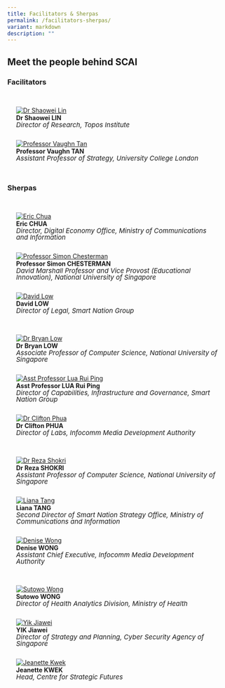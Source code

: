 ```yaml
---
title: Facilitators & Sherpas
permalink: /facilitators-sherpas/
variant: markdown
description: ""
---
```

## Meet the people behind SCAI


### Facilitators


<div class="row" style="padding: 20px 0px 0px 0px;">
	
<div class="col" style="padding: 10px 20px 0px 20px;"><a href="/organiser-profiles/shaowei-lin/"><img src="/images/People/shaowei.jpeg" alt="Dr Shaowei Lin"></a><br><strong>Dr Shaowei LIN</strong><br><span style="font-size:15px; line-height:15px"><em>Director of Research, Topos Institute</em></span><br><br></div>	
	
<div class="col" style="padding: 10px 20px 0px 20px;"><a href="/organiser-profiles/vaughn-tan/"><img src="/images/People/vaughn_tan.jpeg" alt="Professor Vaughn Tan"></a><br><strong>Professor Vaughn TAN</strong><br><span style="font-size:15px; line-height:15px"><em>Assistant Professor of Strategy, University College London</em></span><br><br></div>	

<div class="col" style="padding: 10px 20px 0px 20px;"></div>	

</div>

### Sherpas

<div class="row" style="padding: 20px 0px 0px 0px;">
	
<div class="col" style="padding: 10px 20px 0px 20px;"><a href="/organiser-profiles/eric-chua/"><img src="/images/People/eric_chua.jpeg" alt="Eric Chua"></a><br><strong>Eric CHUA</strong><br><span style="font-size:15px; line-height:15px"><em>Director, Digital Economy Office, Ministry of Communications and Information</em></span><br><br></div>	
	
<div class="col" style="padding: 10px 20px 0px 20px;"><a href="/organiser-profiles/simon-chesterman/"><img src="/images/People/simon_chesterman.jpeg" alt="Professor Simon Chesterman"></a><br><strong>Professor Simon CHESTERMAN</strong><br><span style="font-size:15px; line-height:15px"><em>David Marshall Professor and Vice Provost (Educational Innovation), National University of Singapore</em></span><br><br></div>	

<div class="col" style="padding: 10px 20px 0px 20px;"><a href="/organiser-profiles/david-low/"><img src="/images/People/david_low.jpeg" alt="David Low"></a><br><strong>David LOW</strong><br><span style="font-size:15px; line-height:15px"><em>Director of Legal, Smart Nation Group</em></span><br><br></div>	

</div>

<div class="row" style="padding: 20px 0px 0px 0px;">
	
<div class="col" style="padding: 10px 20px 0px 20px;"><a href="/organiser-profiles/bryan-low/"><img src="/images/People/bryan_low.jpeg" alt="Dr Bryan Low"></a><br><strong>Dr Bryan LOW</strong><br><span style="font-size:15px; line-height:15px"><em>Associate Professor of Computer Science, National University of Singapore</em></span><br><br></div>	
	
<div class="col" style="padding: 10px 20px 0px 20px;"><a href="/organiser-profiles/rui-ping/"><img src="/images/People/rui_ping.jpeg" alt="Asst Professor Lua Rui Ping"></a><br><strong>Asst Professor LUA Rui Ping</strong><br><span style="font-size:15px; line-height:15px"><em>Director of Capabilities, Infrastructure and Governance, Smart Nation Group</em></span><br><br></div>	

<div class="col" style="padding: 10px 20px 0px 20px;"><a href="/organiser-profiles/clifton-phua/"><img src="/images/People/clifton_phua.jpeg" alt="Dr Clifton Phua"></a><br><strong>Dr Clifton PHUA</strong><br><span style="font-size:15px; line-height:15px"><em>Director of Labs, Infocomm Media Development Authority</em></span><br><br></div>	

</div>

<div class="row" style="padding: 20px 0px 0px 0px;">
	
<div class="col" style="padding: 10px 20px 0px 20px;"><a href="/organiser-profiles/reza-shokri/"><img src="/images/People/reza_shokri.jpeg" alt="Dr Reza Shokri"></a><br><strong>Dr Reza SHOKRI</strong><br><span style="font-size:15px; line-height:15px"><em>Assistant Professor of Computer Science, National University of Singapore</em></span><br><br></div>	
	
<div class="col" style="padding: 10px 20px 0px 20px;"><a href="/organiser-profiles/liana-tang/"><img src="/images/People/liana_tang.jpeg" alt="Liana Tang"></a><br><strong>Liana TANG</strong><br><span style="font-size:15px; line-height:15px"><em>Second Director of Smart Nation Strategy Office, Ministry of Communications and Information</em></span><br><br></div>	

<div class="col" style="padding: 10px 20px 0px 20px;"><a href="/organiser-profiles/denise-wong/"><img src="/images/People/denise_wong.jpeg" alt="Denise Wong"></a><br><strong>Denise WONG</strong><br><span style="font-size:15px; line-height:15px"><em>Assistant Chief Executive, Infocomm Media Development Authority</em></span><br><br></div>	

</div>

<div class="row" style="padding: 20px 0px 0px 0px;">
	
<div class="col" style="padding: 10px 20px 0px 20px;"><a href="/organiser-profiles/sutowo-wong"><img src="/images/People/sutowo_wong.jpeg" alt="Sutowo Wong"></a><br><strong>Sutowo WONG</strong><br><span style="font-size:15px; line-height:15px"><em>Director of Health Analytics Division, Ministry of Health</em></span><br><br></div>	
	
<div class="col" style="padding: 10px 20px 0px 20px;"><a href="/organiser-profiles/yik-jiawei/"><img src="/images/People/yik_jiawei.jpeg" alt="Yik Jiawei"></a><br><strong>YIK Jiawei</strong><br><span style="font-size:15px; line-height:15px"><em>Director of Strategy and Planning, Cyber Security Agency of Singapore</em></span><br><br></div>	

<div class="col" style="padding: 10px 20px 0px 20px;"><a href="/organiser-profiles/jeanette-kwek/"><img src="/images/People/jeanette_kwek.jpeg" alt="Jeanette Kwek"></a><br><strong>Jeanette KWEK</strong><br><span style="font-size:15px; line-height:15px"><em>Head, Centre for Strategic Futures</em></span><br><br></div>	

</div>